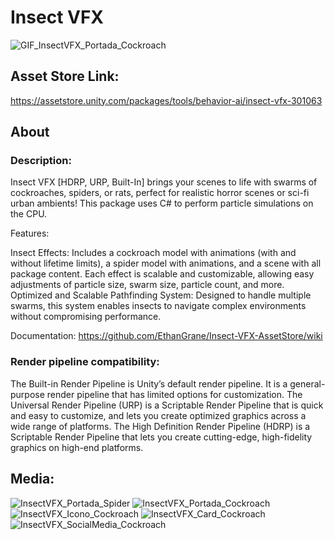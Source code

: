 # Insect VFX
![GIF_InsectVFX_Portada_Cockroach](https://github.com/user-attachments/assets/30a18f6a-597d-4a8d-889b-726d843b748a)

## Asset Store Link:
https://assetstore.unity.com/packages/tools/behavior-ai/insect-vfx-301063

## About
### Description:
Insect VFX [HDRP, URP, Built-In] brings your scenes to life with swarms of cockroaches, spiders, or rats, perfect for realistic horror scenes or sci-fi urban ambients! This package uses C# to perform particle simulations on the CPU.

Features:

Insect Effects: Includes a cockroach model with animations (with and without lifetime limits), a spider model with animations, and a scene with all package content. Each effect is scalable and customizable, allowing easy adjustments of particle size, swarm size, particle count, and more.
Optimized and Scalable Pathfinding System: Designed to handle multiple swarms, this system enables insects to navigate complex environments without compromising performance.

Documentation: https://github.com/EthanGrane/Insect-VFX-AssetStore/wiki
### Render pipeline compatibility:
The Built-in Render Pipeline is Unity’s default render pipeline. It is a general-purpose render pipeline that has limited options for customization. The Universal Render Pipeline (URP) is a Scriptable Render Pipeline that is quick and easy to customize, and lets you create optimized graphics across a wide range of platforms. The High Definition Render Pipeline (HDRP) is a Scriptable Render Pipeline that lets you create cutting-edge, high-fidelity graphics on high-end platforms.

## Media:
![InsectVFX_Portada_Spider](https://github.com/user-attachments/assets/76d39274-3b5c-469f-869c-fee77388ed54)
![InsectVFX_Portada_Cockroach](https://github.com/user-attachments/assets/240bb5b0-eac0-4b8d-9e96-480a63a18ba5)
![InsectVFX_Icono_Cockroach](https://github.com/user-attachments/assets/3a926be3-23ae-4159-9a16-70465e26bcb8)
![InsectVFX_Card_Cockroach](https://github.com/user-attachments/assets/ce7aa46e-0bdd-4917-9545-5b6edb5e6bd8)
![InsectVFX_SocialMedia_Cockroach](https://github.com/user-attachments/assets/58db8f34-9661-4c9d-b203-72d636891c7d)
